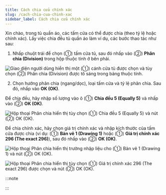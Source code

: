 ```yaml
---
title: Cách chia cửa chính xác
slug: /cach-chia-cua-chinh-xac
sidebar_label: Cách chia cửa chính xác
---
```


Xin chào, trong tủ quần áo, các tấm cửa có thể được chia (theo tỷ lệ hoặc chính xác). Lấy việc chia đều tủ quần áo làm ví dụ, các bước thao tác như sau:

1. Nhấp chuột trái để chọn (①) tấm cửa tủ, sau đó nhấp vào (②) **Phân chia (Division)** trong hộp thuộc tính ở bên phải.

![Giao diện người dùng hiển thị một (①) cánh cửa tủ được chọn và tùy chọn (②) Phân chia (Division) được tô sáng trong bảng thuộc tính.](https://storage.googleapis.com/jegavn_kb/images/2145df52-441b-427b-b329-ebf22d75df8e.png)

2. Chọn hướng phân chia (ngang/dọc), loại tấm cửa và tỷ lệ phân chia. Sau đó, nhấp vào **OK (OK)**.

Để chia đều, hãy nhập số lượng vào ô (①) **Chia đều 5 (Equally 5)** và nhấp vào (②) **OK (OK)**.

![Hộp thoại Phân chia hiển thị tùy chọn (①) Chia đều 5 (Equally 5) và nút (②) OK (OK).](https://storage.googleapis.com/jegavn_kb/images/9037fc18-87dc-4a58-abd1-d024fdfb11bc.png)

Để chia chính xác, hãy chọn giá trị chính xác và nhập kích thước của tấm cửa được chia (ví dụ: (①) **Bản vẽ 1 (Drawing 1)** hoặc (①) **Giá trị chính xác 296 (The exact 296)**), sau đó nhấp vào (②) **OK (OK)**.

![Hộp thoại Phân chia hiển thị trường nhập liệu cho (①) Bản vẽ 1 (Drawing 1) và nút (②) OK (OK).](https://storage.googleapis.com/jegavn_kb/images/58957efb-679d-47a0-94c5-9ed8d975fbd5.png)

![Hộp thoại Phân chia hiển thị tùy chọn (①) Giá trị chính xác 296 (The exact 296) được chọn và nút (②) OK (OK).](https://storage.googleapis.com/jegavn_kb/images/3b68ebe8-cc36-426f-8478-c0a15d86a0fe.png)

:::note

:::